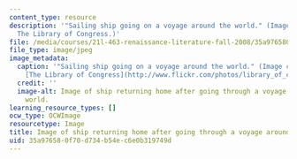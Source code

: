 ```yaml
---
content_type: resource
description: '"Sailing ship going on a voyage around the world." (Image courtesy of
  The Library of Congress.)'
file: /media/courses/21l-463-renaissance-literature-fall-2008/35a976580f70d734b54ec6e0b319749d_21l-463f08-th.jpg
file_type: image/jpeg
image_metadata:
  caption: '"Sailing ship going on a voyage around the world." (Image courtesy of
    [The Library of Congress](http://www.flickr.com/photos/library_of_congress/2163497682/).)'
  credit: ''
  image-alt: Image of ship returning home after going through a voyage around the
    world.
learning_resource_types: []
ocw_type: OCWImage
resourcetype: Image
title: Image of ship returning home after going through a voyage around the world
uid: 35a97658-0f70-d734-b54e-c6e0b319749d
---
```

